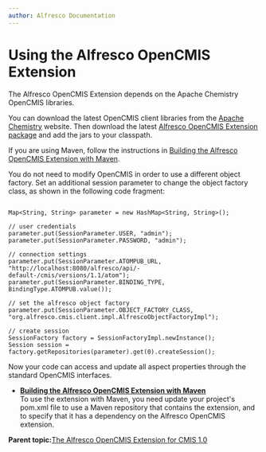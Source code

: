 ```yaml
---
author: Alfresco Documentation
---
```


# Using the Alfresco OpenCMIS Extension

The Alfresco OpenCMIS Extension depends on the Apache Chemistry OpenCMIS libraries.

You can download the latest OpenCMIS client libraries from the [Apache Chemistry](http://chemistry.apache.org/java/download.html) website. Then download the latest [Alfresco OpenCMIS Extension package](http://code.google.com/a/apache-extras.org/p/alfresco-opencmis-extension/downloads/list) and add the jars to your classpath.

If you are using Maven, follow the instructions in [Building the Alfresco OpenCMIS Extension with Maven](opencmis-ext-maven.md).

You do not need to modify OpenCMIS in order to use a different object factory. Set an additional session parameter to change the object factory class, as shown in the following code fragment:

```

Map<String, String> parameter = new HashMap<String, String>();

// user credentials
parameter.put(SessionParameter.USER, "admin");
parameter.put(SessionParameter.PASSWORD, "admin");

// connection settings
parameter.put(SessionParameter.ATOMPUB_URL, "http://localhost:8080/alfresco/api/-default-/cmis/versions/1.1/atom");
parameter.put(SessionParameter.BINDING_TYPE, BindingType.ATOMPUB.value());

// set the alfresco object factory
parameter.put(SessionParameter.OBJECT_FACTORY_CLASS, "org.alfresco.cmis.client.impl.AlfrescoObjectFactoryImpl");

// create session
SessionFactory factory = SessionFactoryImpl.newInstance();
Session session = factory.getRepositories(parameter).get(0).createSession();
```

Now your code can access and update all aspect properties through the standard OpenCMIS interfaces.

-   **[Building the Alfresco OpenCMIS Extension with Maven](../../../pra/1/concepts/opencmis-ext-maven.md)**  
 To use the extension with Maven, you need update your project's pom.xml file to use a Maven repository that contains the extension, and to specify that it has a dependency on the Alfresco OpenCMIS extension.

**Parent topic:**[The Alfresco OpenCMIS Extension for CMIS 1.0](../../../pra/1/concepts/opencmis-ext-intro.md)

